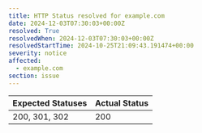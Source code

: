 ```yaml
---
title: HTTP Status resolved for example.com
date: 2024-12-03T07:30:03+00:00Z
resolved: True
resolvedWhen: 2024-12-03T07:30:03+00:00Z
resolvedStartTime: 2024-10-25T21:09:43.191474+00:00
severity: notice
affected:
  - example.com
section: issue
---
```


| Expected Statuses | Actual Status  |
|-------------------|----------------|
| 200, 301, 302 | 200 |
